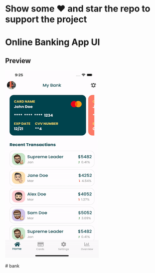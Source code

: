 # Show some ❤️ and star the repo to support the project
# Online Banking App UI

## Preview
<img src="gif/app.gif" width="300" height="600" />






  
  






#   b a n k 
 
 